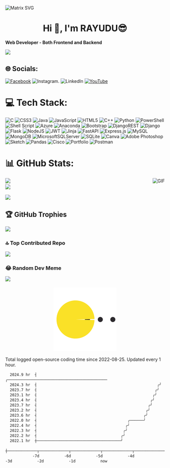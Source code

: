 ![Matrix SVG](https://raw.githubusercontent.com/rodrigograca31/rodrigograca31/master/matrix.svg)




<h1 align="center">Hi 👋, I'm RAYUDU😎</h1>


   **Web Developer - Both Frontend and Backend**



[![](https://visitcount.itsvg.in/api?id=RAYUDUPALURI&label=Profile%20Views&color=1&icon=0&pretty=true)](https://visitcount.itsvg.in)

<!-- Proudly created with GPRM ( https://gprm.itsvg.in ) --> 
 
## 🌐 Socials:
[![Facebook](https://img.shields.io/badge/Facebook-%231877F2.svg?logo=Facebook&logoColor=white)](https://facebook.com/RAYUDUPALURI) ![Instagram](https://img.shields.io/badge/Instagram-%23E4405F.svg?logo=Instagram&logoColor=white). ![LinkedIn](https://img.shields.io/badge/LinkedIn-%230077B5.svg?logo=linkedin&logoColor=white) [![YouTube](https://img.shields.io/badge/YouTube-%23FF0000.svg?logo=YouTube&logoColor=white)](https://youtube.com/@SRD_STAR) 

# 💻 Tech Stack:
![C](https://img.shields.io/badge/c-%2300599C.svg?style=plastic&logo=c&logoColor=white) ![CSS3](https://img.shields.io/badge/css3-%231572B6.svg?style=plastic&logo=css3&logoColor=white) ![Java](https://img.shields.io/badge/java-%23ED8B00.svg?style=plastic&logo=openjdk&logoColor=white) ![JavaScript](https://img.shields.io/badge/javascript-%23323330.svg?style=plastic&logo=javascript&logoColor=%23F7DF1E) ![HTML5](https://img.shields.io/badge/html5-%23E34F26.svg?style=plastic&logo=html5&logoColor=white) ![C++](https://img.shields.io/badge/c++-%2300599C.svg?style=plastic&logo=c%2B%2B&logoColor=white) ![Python](https://img.shields.io/badge/python-3670A0?style=plastic&logo=python&logoColor=ffdd54) ![PowerShell](https://img.shields.io/badge/PowerShell-%235391FE.svg?style=plastic&logo=powershell&logoColor=white) ![Shell Script](https://img.shields.io/badge/shell_script-%23121011.svg?style=plastic&logo=gnu-bash&logoColor=white) ![Azure](https://img.shields.io/badge/azure-%230072C6.svg?style=plastic&logo=microsoftazure&logoColor=white) ![Anaconda](https://img.shields.io/badge/Anaconda-%2344A833.svg?style=plastic&logo=anaconda&logoColor=white) ![Bootstrap](https://img.shields.io/badge/bootstrap-%238511FA.svg?style=plastic&logo=bootstrap&logoColor=white) ![DjangoREST](https://img.shields.io/badge/DJANGO-REST-ff1709?style=plastic&logo=django&logoColor=white&color=ff1709&labelColor=gray) ![Django](https://img.shields.io/badge/django-%23092E20.svg?style=plastic&logo=django&logoColor=white) ![Flask](https://img.shields.io/badge/flask-%23000.svg?style=plastic&logo=flask&logoColor=white) ![NodeJS](https://img.shields.io/badge/node.js-6DA55F?style=plastic&logo=node.js&logoColor=white) ![JWT](https://img.shields.io/badge/JWT-black?style=plastic&logo=JSON%20web%20tokens) ![Jinja](https://img.shields.io/badge/jinja-white.svg?style=plastic&logo=jinja&logoColor=black) ![FastAPI](https://img.shields.io/badge/FastAPI-005571?style=plastic&logo=fastapi) ![Express.js](https://img.shields.io/badge/express.js-%23404d59.svg?style=plastic&logo=express&logoColor=%2361DAFB) ![MySQL](https://img.shields.io/badge/mysql-%2300000f.svg?style=plastic&logo=mysql&logoColor=white) ![MongoDB](https://img.shields.io/badge/MongoDB-%234ea94b.svg?style=plastic&logo=mongodb&logoColor=white) ![MicrosoftSQLServer](https://img.shields.io/badge/Microsoft%20SQL%20Server-CC2927?style=plastic&logo=microsoft%20sql%20server&logoColor=white) ![SQLite](https://img.shields.io/badge/sqlite-%2307405e.svg?style=plastic&logo=sqlite&logoColor=white) ![Canva](https://img.shields.io/badge/Canva-%2300C4CC.svg?style=plastic&logo=Canva&logoColor=white) ![Adobe Photoshop](https://img.shields.io/badge/adobe%20photoshop-%2331A8FF.svg?style=plastic&logo=adobe%20photoshop&logoColor=white) ![Sketch](https://img.shields.io/badge/Sketch-FFB387?style=plastic&logo=sketch&logoColor=black) ![Pandas](https://img.shields.io/badge/pandas-%23150458.svg?style=plastic&logo=pandas&logoColor=white) ![Cisco](https://img.shields.io/badge/cisco-%23049fd9.svg?style=plastic&logo=cisco&logoColor=black) ![Portfolio](https://img.shields.io/badge/Portfolio-%23000000.svg?style=plastic&logo=firefox&logoColor=#FF7139) ![Postman](https://img.shields.io/badge/Postman-FF6C37?style=plastic&logo=postman&logoColor=white)
# 📊 GitHub Stats:

<img align="right" alt="GIF" src="https://media.giphy.com/media/836HiJc7pgzy8iNXCn/giphy.gif" />

![](https://github-readme-stats.vercel.app/api?username=RAYUDUPALURI&theme=tokyonight&hide_border=false&include_all_commits=false&count_private=false)<br/> 
                                                                                                                                                                                                      ![](https://github-readme-streak-stats.herokuapp.com/?user=RAYUDUPALURI&theme=tokyonight&hide_border=false)<br/>
                                                                                                                                                                                                      
![](https://github-readme-stats.vercel.app/api/top-langs/?username=RAYUDUPALURI&theme=tokyonight&hide_border=false&include_all_commits=false&count_private=false&layout=compact)


## 🏆 GitHub Trophies
![](https://github-profile-trophy.vercel.app/?username=RAYUDUPALURI&theme=onestar&no-frame=false&no-bg=false&margin-w=4)

### 🔝 Top Contributed Repo
![](https://github-contributor-stats.vercel.app/api?username=RAYUDUPALURI&limit=5&theme=matrix&combine_all_yearly_contributions=true)

### 😂 Random Dev Meme
<img src='https://randommeme-five.vercel.app/' style="height: 400px;"/>





<div align="center">
	<br>
	<img src="https://raw.githubusercontent.com/Aniket965/Aniket965/master/pacman.svg?sanitize=true" width="200" height="200">
</div>



Total logged open-source coding time since 2022-08-25. Updated every 1 hour.

<!-- prettier-ignore-start -->
<!-- START_SECTION:ascii_graph -->

```
  2024.9 hr  ┤                                                      ╭──────────────────────────────────────────── 
  2024.3 hr  ┤                                                     ╭╯                                             
  2023.7 hr  ┤                                                    ╭╯                                              
  2023.1 hr  ┤                                                   ╭╯                                               
  2023.4 hr  ┤                                                  ╭╯                                                
  2023.7 hr  ┤                                                 ╭╯                                                 
  2023.2 hr  ┤                                                ╭╯                                                  
  2023.6 hr  ┤                                               ╭╯                                                   
  2022.0 hr  ┤                                        ╭──────╯                                                    
  2022.4 hr  ┤                                       ╭╯                                                           
  2022.3 hr  ┤                                      ╭╯                                                            
  2022.2 hr  ┤                                     ╭╯                                                             
  2022.1 hr  ┼─────────────────────────────────────╯                                                              
             ┼─────────────┬─────────────┬─────────────┬─────────────┬─────────────┬─────────────┬─────────────┤ 
            -7d           -6d           -5d           -4d           -3d           -2d           -1d           now
```

<!-- END_SECTION:ascii_graph -->
<!-- prettier-ignore-end -->

<!-- links -->
